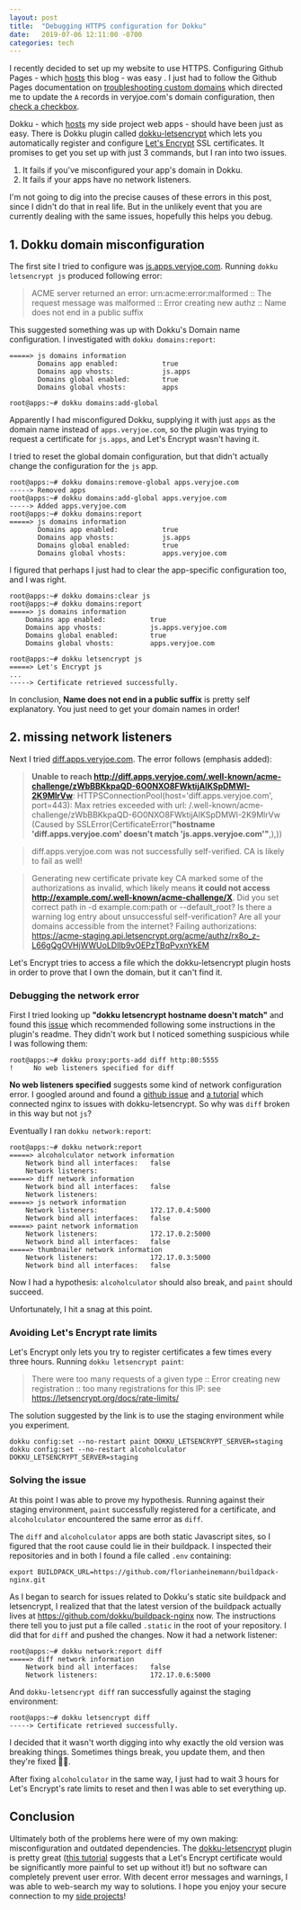 ```yaml
---
layout: post
title:  "Debugging HTTPS configuration for Dokku"
date:   2019-07-06 12:11:00 -0700
categories: tech
---
```


I recently decided to set up my website to use HTTPS. Configuring Github Pages - which [hosts][jekyll] this blog - was easy  . I just had to follow the Github Pages documentation on [troubleshooting custom domains] which directed me to update the `A` records in veryjoe.com's domain configuration, then [check a checkbox][GitHub Pages HTTPS].

Dokku - which [hosts][dokku] my side project web apps - should have been just as easy. There is Dokku plugin called [dokku-letsencrypt] which lets you automatically register and configure [Let's Encrypt] SSL certificates. It promises to get you set up with just 3 commands, but I ran into two issues.

1. It fails if you've misconfigured your app's domain in Dokku.
2. It fails if your apps have no network listeners.

I'm not going to dig into the precise causes of these errors in this post, since I didn't do that in real life. But in the unlikely event that you are currently dealing with the same issues, hopefully this helps you debug.

## 1. Dokku domain misconfiguration

The first site I tried to configure was [js.apps.veryjoe.com]. Running `dokku letsencrypt js` produced following error:

> ACME server returned an error: urn:acme:error:malformed :: The request message was malformed :: Error creating new authz :: Name does not end in a public suffix

This suggested something was up with Dokku's Domain name configuration. I investigated with `dokku domains:report`:

    =====> js domains information
           Domains app enabled:           true
           Domains app vhosts:            js.apps
           Domains global enabled:        true
           Domains global vhosts:         apps

    root@apps:~# dokku domains:add-global

Apparently I had misconfigured Dokku, supplying it with just `apps` as the domain name instead of `apps.veryjoe.com`, so the plugin was trying to request a certificate for `js.apps`, and Let's Encrypt wasn't having it.

I tried to reset the global domain configuration, but that didn't actually change the configuration for the `js` app.

    root@apps:~# dokku domains:remove-global apps.veryjoe.com
    -----> Removed apps
    root@apps:~# dokku domains:add-global apps.veryjoe.com
    -----> Added apps.veryjoe.com
    root@apps:~# dokku domains:report
    =====> js domains information
           Domains app enabled:           true
           Domains app vhosts:            js.apps
           Domains global enabled:        true
           Domains global vhosts:         apps.veryjoe.com

I figured that perhaps I just had to clear the app-specific configuration too, and I was right.

    root@apps:~# dokku domains:clear js
    root@apps:~# dokku domains:report
    =====> js domains information
        Domains app enabled:           true
        Domains app vhosts:            js.apps.veryjoe.com
        Domains global enabled:        true
        Domains global vhosts:         apps.veryjoe.com

    root@apps:~# dokku letsencrypt js
    =====> Let's Encrypt js
    ...
    -----> Certificate retrieved successfully.

In conclusion, **Name does not end in a public suffix** is pretty self explanatory. You just need to get your domain names in order!

## 2. missing network listeners

Next I tried [diff.apps.veryjoe.com]. The error follows (emphasis added):

> **Unable to reach http://diff.apps.veryjoe.com/.well-known/acme-challenge/zWbBBKkpaQD-6O0NXO8FWktijAIKSpDMWI-2K9MlrVw**: HTTPSConnectionPool(host='diff.apps.veryjoe.com', port=443): Max retries exceeded with url: /.well-known/acme-challenge/zWbBBKkpaQD-6O0NXO8FWktijAIKSpDMWI-2K9MlrVw (Caused by SSLError(CertificateError(**"hostname 'diff.apps.veryjoe.com' doesn't match 'js.apps.veryjoe.com'"**,),))

> diff.apps.veryjoe.com was not successfully self-verified. CA is likely to fail as well!

> Generating new certificate private key
> CA marked some of the authorizations as invalid, which likely means **it could not access http://example.com/.well-known/acme-challenge/X**. Did you set correct path in -d example.com:path or --default_root? Is there a warning log entry about unsuccessful self-verification? Are all your domains accessible from the internet? Failing authorizations: https://acme-staging.api.letsencrypt.org/acme/authz/rx8o_z-L66gQgOVHjWWUoLDlIb9vOEPzTBqPvxnYkEM


Let's Encrypt tries to access a file which the dokku-letsencrypt plugin hosts in order to prove that I own the domain, but it can't find it. 

### Debugging the network error

First I tried looking up **"dokku letsencrypt hostname doesn't match"** and found this [issue] which recommended following some instructions in the plugin's readme. They didn't work but I noticed something suspicious while I was following them:

    root@apps:~# dokku proxy:ports-add diff http:80:5555
    !     No web listeners specified for diff

**No web listeners specified** suggests some kind of network configuration error. I googled around and found a [github issue][issue2] and [a tutorial][multiple domains] which connected nginx to issues with dokku-letsencrypt. So why was `diff` broken in this way but not `js`?

Eventually I ran `dokku network:report`:

    root@apps:~# dokku network:report
    =====> alcoholculator network information
        Network bind all interfaces:   false
        Network listeners:
    =====> diff network information
        Network bind all interfaces:   false
        Network listeners:             
    =====> js network information
        Network listeners:             172.17.0.4:5000
        Network bind all interfaces:   false
    =====> paint network information
        Network listeners:             172.17.0.2:5000
        Network bind all interfaces:   false
    =====> thumbnailer network information
        Network listeners:             172.17.0.3:5000
        Network bind all interfaces:   false

Now I had a hypothesis: `alcoholculator` should also break, and `paint` should succeed.

Unfortunately, I hit a snag at this point.

### Avoiding Let's Encrypt rate limits

Let's Encrypt only lets you try to register certificates a few times every three hours. Running `dokku letsencrypt paint`:
    
> There were too many requests of a given type :: Error creating new registration :: too many registrations for this IP: see <https://letsencrypt.org/docs/rate-limits/>

The solution suggested by the link is to use the staging environment while you experiment.

    dokku config:set --no-restart paint DOKKU_LETSENCRYPT_SERVER=staging
    dokku config:set --no-restart alcoholculator DOKKU_LETSENCRYPT_SERVER=staging

### Solving the issue

At this point I was able to prove my hypothesis. Running against their staging environment, `paint` successfully registered for a certificate, and `alcoholculator` encountered the same error as `diff`.

The `diff` and `alcoholculator` apps are both static Javascript sites, so I figured that the root cause could lie in their buildpack. I inspected their repositories and in both I found a file called `.env` containing:

    export BUILDPACK_URL=https://github.com/florianheinemann/buildpack-nginx.git

As I began to search for issues related to Dokku's static site buildpack and letsencrypt, I realized that that the latest version of the buildpack actually lives at <https://github.com/dokku/buildpack-nginx> now. The instructions there tell you to just put a file called `.static` in the root of your repository. I did that for `diff` and pushed the changes. Now it had a network listener:

    root@apps:~# dokku network:report diff
    =====> diff network information
        Network bind all interfaces:   false
        Network listeners:             172.17.0.6:5000

And `dokku-letsencrypt diff` ran successfully against the staging environment:

    root@apps:~# dokku letsencrypt diff
    -----> Certificate retrieved successfully.

I decided that it wasn't worth digging into why exactly the old version was breaking things. Sometimes things break, you update them, and then they're fixed 🤷‍♂️.

After fixing `alcoholculator` in the same way, I just had to wait 3 hours for Let's Encrypt's rate limits to reset and then I was able to set everything up.


## Conclusion

Ultimately both of the problems here were of my own making: misconfiguration and outdated dependencies. The [dokku-letsencrypt] plugin is pretty great ([this tutorial] suggests that a Let's Encrypt certificate would be significantly more painful to set up without it!) but no software can completely prevent user error. With decent error messages and warnings, I was able to web-search my way to solutions. I hope you enjoy your secure connection to my [side projects]!

[Let's Encrypt]: https://letsencrypt.org/
[Github Pages HTTPS]: https://help.github.com/en/articles/securing-your-github-pages-site-with-https#enforcing-https-for-your-github-pages-site
[troubleshooting custom domains]: https://help.github.com/en/articles/troubleshooting-custom-domains#dns-configuration-errors
[dokku]: /tech/2014/02/08/Setting-up-shop.html
[apps.veryjoe.com]: http://js.apps.veryjoe.com/
[jekyll]: /tech/2016/09/26/first-post.html
[dokku-letsencrypt]: https://github.com/dokku/dokku-letsencrypt
[js.apps.veryjoe.com]: https://js.apps.veryjoe.com
[diff.apps.veryjoe.com]: https://diff.apps.veryjoe.com
[issue]: https://github.com/dokku/dokku-letsencrypt/issues/152
[issue2]: https://github.com/dokku/dokku-letsencrypt/issues/145
[multiple domains]: https://jonathanmh.com/dokku-with-multiple-domains-and-letsencrypt/
[this tutorial]: https://medium.com/@pimterry/effortlessly-add-https-to-dokku-with-lets-encrypt-900696366890
[side projects]: /projects
